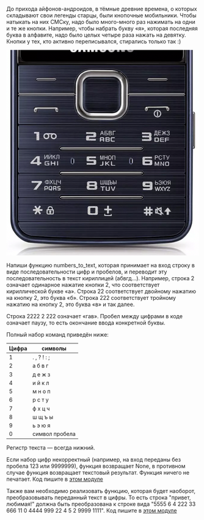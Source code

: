 До прихода айфонов-андроидов, в тёмные древние времена, о которых складывают свои легенды старцы, были кнопочные мобильники. Чтобы натыкать на них СМСку, надо было много-много раз нажимать на одни и те же кнопки. Например, чтобы набрать букву «я», которая последняя буква в алфавите, надо было целых четыре раза нажать на девятку. Кнопки у тех, кто активно переписывался, стирались только так :)

![img.png](img.png)

Напиши функцию numbers_to_text, которая принимает на вход строку в виде последовательности цифр и пробелов, и переводит эту последовательность в текст кириллицей (абвгд...).  Например, строка  2 означает одинарное нажатие кнопки 2, что соответствует кириллической букве «а». Строка 22 соответствует двойному нажатию на кнопку 2, это буква «б». Строка 222 соответствует тройному нажатию на кнопку 2, это буква «в» и так далее.

Строка 2222 2 222 означает «гав». Пробел между цифрами в коде означает паузу, то есть окончание ввода конкретной буквы.

Полный набор команд приведён ниже:

| Цифра | символы        |
|-------|----------------|
| 1     | . , ? ! : ;    |
| 2     | а б в г        |
| 3     | д е ж з        |
| 4     | и й к л        |
| 5     | м н о п        |
| 6     | р с т у        |
| 7     | ф х ц ч        |
| 8     | ш щ ъ ы        |
| 9     | ь э ю я        |
| 0     | символ пробела |

Регистр текста — всегда нижний.

Если набор цифр некорректный (например, на вход переданы без пробела 123 или 9999999), функция возвращает None, в противном случае функция возвращает текстовый результат. Функция ничего не печатает.
Код пишите в [этом модуле](./decode/decode.py)

Также вам необходимо реализовать функцию, которая будет наоборот, преобразовывать переданный текст в цифры. То есть строка "привет, любимая!" должна быть преобразована к строке вида "5555 6 4 222 33 666 11 0 4444 999 22 4 5 2 9999 1111".
Код пишите в [этом модуле](./encode/encode.py)